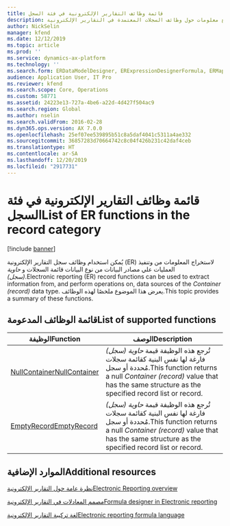 ```yaml
---
title: قائمة وظائف التقارير الإلكترونية في فئة السجل
description: يوفر هذا الموضوع معلومات حول وظائف السجلات المعتمدة في التقارير الإلكترونية (ER).
author: NickSelin
manager: kfend
ms.date: 12/12/2019
ms.topic: article
ms.prod: ''
ms.service: dynamics-ax-platform
ms.technology: ''
ms.search.form: ERDataModelDesigner, ERExpressionDesignerFormula, ERMappedFormatDesigner, ERModelMappingDesigner
audience: Application User, IT Pro
ms.reviewer: kfend
ms.search.scope: Core, Operations
ms.custom: 58771
ms.assetid: 24223e13-727a-4be6-a22d-4d427f504ac9
ms.search.region: Global
ms.author: nselin
ms.search.validFrom: 2016-02-28
ms.dyn365.ops.version: AX 7.0.0
ms.openlocfilehash: 25ef07ee539895b51c8a5daf4041c5311a4ae332
ms.sourcegitcommit: 36857283d70664742c8c04f426b231c42daf4ceb
ms.translationtype: HT
ms.contentlocale: ar-SA
ms.lasthandoff: 12/20/2019
ms.locfileid: "2917731"
---
```

# <a name="list-of-er-functions-in-the-record-category"></a><span data-ttu-id="c8d6e-103">قائمة وظائف التقارير الإلكترونية في فئة السجل</span><span class="sxs-lookup"><span data-stu-id="c8d6e-103">List of ER functions in the record category</span></span>

[!include [banner](../includes/banner.md)]

<span data-ttu-id="c8d6e-104">يُمكن استخدام وظائف سجل التقارير الإلكترونية (ER) لاستخراج المعلومات من وتنفيذ العمليات علي مصادر البيانات من نوع البيانات قائمة السجلات و *حاوية (سجل)*.</span><span class="sxs-lookup"><span data-stu-id="c8d6e-104">Electronic reporting (ER) record functions can be used to extract information from, and perform operations on, data sources of the *Container (record)* data type.</span></span> <span data-ttu-id="c8d6e-105">يعرض هذا الموضوع ملخصًا لهذه الوظائف.</span><span class="sxs-lookup"><span data-stu-id="c8d6e-105">This topic provides a summary of these functions.</span></span>

## <a name="list-of-supported-functions"></a><span data-ttu-id="c8d6e-106">قائمة الوظائف المدعومة</span><span class="sxs-lookup"><span data-stu-id="c8d6e-106">List of supported functions</span></span>

| <span data-ttu-id="c8d6e-107">الوظيفة</span><span class="sxs-lookup"><span data-stu-id="c8d6e-107">Function</span></span> | <span data-ttu-id="c8d6e-108">‏‏الوصف</span><span class="sxs-lookup"><span data-stu-id="c8d6e-108">Description</span></span> |
|----------|-------------|
| [<span data-ttu-id="c8d6e-109">NullContainer</span><span class="sxs-lookup"><span data-stu-id="c8d6e-109">NullContainer</span></span>](er-functions-record-nullcontainer.md) | <span data-ttu-id="c8d6e-110">تُرجع هذه الوظيفة قيمة *حاوية (سجل)* فارغة لها نفس البنية كقائمة سجلات مُحددة أو سجل.</span><span class="sxs-lookup"><span data-stu-id="c8d6e-110">This function returns a null *Container (record)* value that has the same structure as the specified record list or record.</span></span> |
| [<span data-ttu-id="c8d6e-111">EmptyRecord</span><span class="sxs-lookup"><span data-stu-id="c8d6e-111">EmptyRecord</span></span>](er-functions-record-emptyrecord.md) | <span data-ttu-id="c8d6e-112">تُرجع هذه الوظيفة قيمة *حاوية (سجل)* فارغة لها نفس البنية كقائمة سجلات مُحددة أو سجل.</span><span class="sxs-lookup"><span data-stu-id="c8d6e-112">This function returns a null *Container (record)* value that has the same structure as the specified record list or record.</span></span> |

## <a name="additional-resources"></a><span data-ttu-id="c8d6e-113">الموارد الإضافية</span><span class="sxs-lookup"><span data-stu-id="c8d6e-113">Additional resources</span></span>

[<span data-ttu-id="c8d6e-114">نظرة عامة حول التقارير الإلكترونية</span><span class="sxs-lookup"><span data-stu-id="c8d6e-114">Electronic Reporting overview</span></span>](general-electronic-reporting.md)

[<span data-ttu-id="c8d6e-115">مصمم المعادلات في التقارير الإلكترونية</span><span class="sxs-lookup"><span data-stu-id="c8d6e-115">Formula designer in Electronic reporting</span></span>](general-electronic-reporting-formula-designer.md)

[<span data-ttu-id="c8d6e-116">لغة تركيبة التقارير الإلكترونية</span><span class="sxs-lookup"><span data-stu-id="c8d6e-116">Electronic reporting formula language</span></span>](er-formula-language.md)
